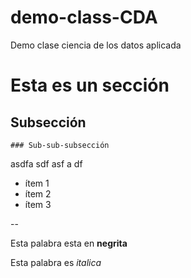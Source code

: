 # demo-class-CDA
Demo clase ciencia de los datos aplicada

# Esta es un sección

  ## Subsección
  
    ### Sub-sub-subsección

asdfa sdf
asf a 
df

* ítem 1
* ítem 2
* ítem 3

--

Esta palabra esta en **negrita**

Esta palabra es *italica*


